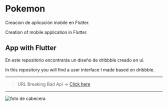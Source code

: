 # Pokemon

Creacion de aplicación mobile en Flutter.

Creation of mobile application in Flutter.

## App with Flutter

En este repositorio encontrarás un diseño de dribbble creado en ui.

In this repository you will find a user interface I made based on dribbble.

---------------------------------------------------------------------------------------------------------
> URL Breaking Bad Api ->
[Click here](https://dribbble.com/shots/15475209-Coffee-Shop-Mobile-Apps-Dark-Mode/)


---------------------------------------------------------------------------------------------------------
![foto de cabecera](https://cdn.dribbble.com/users/2947819/screenshots/15475209/media/429371ad39efd45ffeddf587b2e8c6e3.png)
